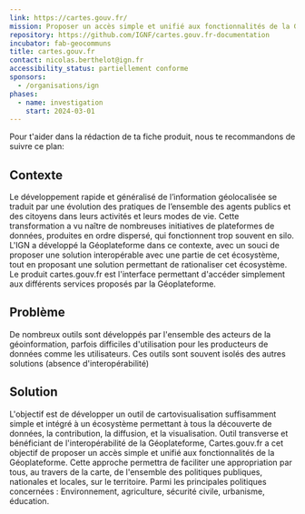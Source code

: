 ```yaml
---
link: https://cartes.gouv.fr/
mission: Proposer un accès simple et unifié aux fonctionnalités de la Géoplateforme
repository: https://github.com/IGNF/cartes.gouv.fr-documentation
incubator: fab-geocommuns
title: cartes.gouv.fr
contact: nicolas.berthelot@ign.fr
accessibility_status: partiellement conforme
sponsors:
  - /organisations/ign
phases:
  - name: investigation
    start: 2024-03-01
---
```

Pour t'aider dans la rédaction de ta fiche produit, nous te recommandons de suivre ce plan: 

## Contexte

Le développement rapide et généralisé de l’information géolocalisée se traduit par une évolution des pratiques de l’ensemble des agents publics et des citoyens dans leurs activités et leurs modes de vie.
Cette transformation a vu naître de nombreuses initiatives de plateformes de données, produites en ordre dispersé, qui fonctionnent trop souvent en silo.
L'IGN a développé la Géoplateforme dans ce contexte, avec un souci de proposer une solution interopérable avec une partie de cet écosystème, tout en proposant une solution permettant de rationaliser cet écosystème.
Le produit cartes.gouv.fr est l'interface permettant d'accéder simplement aux différents services proposés par la Géoplateforme.

## Problème

De nombreux outils sont développés par l'ensemble des acteurs de la géoinformation, parfois difficiles d'utilisation pour les producteurs de données comme les utilisateurs. Ces outils sont souvent isolés des autres solutions (absence d'interopérabilité)  


## Solution

L'objectif est de développer un outil de cartovisualisation suffisamment simple et intégré à un écosystème permettant à tous la découverte de données, la contribution, la diffusion, et la visualisation. 
Outil transverse et bénéficiant de l'interopérabilité de la Géoplateforme, Cartes.gouv.fr a cet objectif de proposer un accès simple et unifié aux fonctionnalités de la Géoplateforme. Cette approche permettra de faciliter une appropriation par tous, au travers de la carte, de l'ensemble des politiques publiques, nationales et locales, sur le territoire. Parmi les principales politiques concernées : Environnement, agriculture, sécurité civile, urbanisme, éducation.
